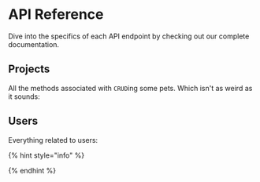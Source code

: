 # API Reference

Dive into the specifics of each API endpoint by checking out our complete documentation.

## Projects&#x20;

All the methods associated with `CRUD`ing some pets. Which isn't as weird as it sounds:

## Users

Everything related to users:

{% hint style="info" %}

{% endhint %}

